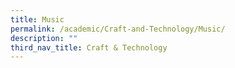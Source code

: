```yaml
---
title: Music
permalink: /academic/Craft-and-Technology/Music/
description: ""
third_nav_title: Craft & Technology
---
```

